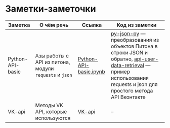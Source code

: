 # Заметки-заметочки

|Заметка|О чём речь|Ссылка|Код из заметки|
|-------|----------|------|--------------|
|Python-API-basic|Азы работы с API из питона, модули `requests` и `json`|[Python-API-basic.ipynb](./Python-API-basic.ipynb)|[py-json-py](./py-json-py.py) — преобразования из объектов Питона в строки JSON и обратно, [api-user-data-retrieval](./api-user-data-retrieval.py) — пример использования requests и json для простого метода API Вконтакте |
|VK-api|Методы VK API, которые используются|[VK-api](./vk-api.md)|–|

